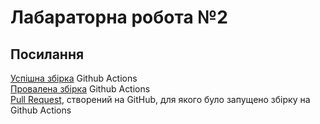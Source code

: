 # Лабараторна робота №2 

## Посилання 
[Успішна збірка](https://github.com/qrqwqeqt/GoLang2_2/actions/runs/8381299407) Github Actions  
[Провалена збірка](https://github.com/qrqwqeqt/GoLang2_2/actions/runs/8381286783) Github Actions  
[Pull Request](https://github.com/qrqwqeqt/GoLang2_2/pull/3), створений на GitHub, для якого було запущено збірку на Github Actions  
